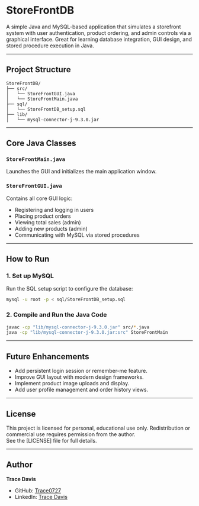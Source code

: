 # StoreFrontDB

A simple Java and MySQL-based application that simulates a storefront system with user authentication, product ordering, and admin controls via a graphical interface. Great for learning database integration, GUI design, and stored procedure execution in Java.

---

## Project Structure

```
StoreFrontDB/
├── src/
│   └── StoreFrontGUI.java
│   └── StoreFrontMain.java
├── sql/
│   └── StoreFrontDB_setup.sql
├── lib/
│   └── mysql-connector-j-9.3.0.jar
```

---

## Core Java Classes

### `StoreFrontMain.java`
Launches the GUI and initializes the main application window.

### `StoreFrontGUI.java`
Contains all core GUI logic:
- Registering and logging in users
- Placing product orders
- Viewing total sales (admin)
- Adding new products (admin)
- Communicating with MySQL via stored procedures

---

## How to Run

### 1. Set up MySQL
Run the SQL setup script to configure the database:

```bash
mysql -u root -p < sql/StoreFrontDB_setup.sql
```

### 2. Compile and Run the Java Code

```bash
javac -cp "lib/mysql-connector-j-9.3.0.jar" src/*.java
java -cp "lib/mysql-connector-j-9.3.0.jar:src" StoreFrontMain
```

---

## Future Enhancements
- Add persistent login session or remember-me feature.
- Improve GUI layout with modern design frameworks.
- Implement product image uploads and display.
- Add user profile management and order history views.

---

## License
This project is licensed for personal, educational use only. Redistribution or commercial use requires permission from the author.  
See the [LICENSE] file for full details.

---

## Author  
**Trace Davis**  
- GitHub: [Trace0727](https://github.com/Trace0727)  
- LinkedIn: [Trace Davis](https://www.linkedin.com/in/trace-d-926380138/)
